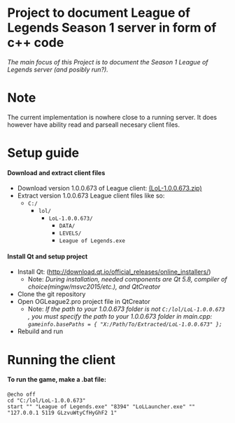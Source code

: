 # Project to document League of Legends Season 1 server in form of c++ code
*The main focus of this Project is to document the Season 1 League of Legends server (and posibly run?).*

# Note 
The current implementation is nowhere close to a running server.
It does however have ability read and parseall necesary client files.

# Setup guide

#### Download and extract client files
* Download version 1.0.0.673 of League client: [(LoL-1.0.0.673.zip)](https://drive.google.com/uc?id=0B6s8bt_HRu-gMDNqT2lWbnpleXc&export=download)
* Extract version 1.0.0.673 League client files like so:
    * `C:/`
        * `lol/`
            * `LoL-1.0.0.673/`
                * `DATA/`
                * `LEVELS/`
                * `League of Legends.exe`

#### Install Qt and setup project
* Install Qt: (http://download.qt.io/official_releases/online_installers/) 
    * Note: *During installation, needed components are Qt 5.8, compiler of choice(mingw/msvc2015/etc.), and QtCreator*
* Clone the git repository
* Open OGLeague2.pro project file in QtCreator
    * Note: *If the path to your 1.0.0.673 folder is not `C:/lol/LoL-1.0.0.673` , you must specify the path to your 1.0.0.673 folder in main.cpp:  `gameinfo.basePaths = { "X:/Path/To/Extracted/LoL-1.0.0.673" };`*
* Rebuild and run

# Running the client

#### To run the game, make a .bat file:
```
@echo off
cd "C:/lol/LoL-1.0.0.673"
start "" "League of Legends.exe" "8394" "LoLLauncher.exe" "" "127.0.0.1 5119 GLzvuWtyCfHyGhF2 1"
```
